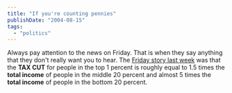 ```yaml
---
title: "If you're counting pennies"
publishDate: "2004-08-15"
tags: 
  - "politics"
---
```


Always pay attention to the news on Friday. That is when they say anything that they don't really want you to hear. The [Friday story last week](http://money.cnn.com/2004/08/13/news/economy/election_taxes.reut/index.htm) was that the **TAX CUT** for people in the top 1 percent is roughly equal to 1.5 times the **total income** of people in the middle 20 percent and almost 5 times the **total income** of people in the bottom 20 percent.
